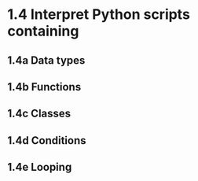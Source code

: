 # 1.4 Interpret Python scripts containing

## 1.4a Data types



## 1.4b Functions



## 1.4c Classes



## 1.4d Conditions



## 1.4e Looping
